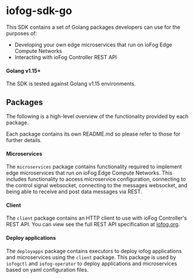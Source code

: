 # iofog-sdk-go

This SDK contains a set of Golang packages developers can use for the purposes of:
* Developing your own edge microservices that run on ioFog Edge Compute Networks
* Interacting with ioFog Controller REST API

#### Golang v1.15+

The SDK is tested against Golang v1.15 environments.

## Packages

The following is a high-level overview of the functionality provided by each package.

Each package contains its own README.md so please refer to those for further details.

#### Microservices

The `microservices` package contains functionality required to implement edge microservices that run on ioFog Edge Compute Networks. This includes functionality to access microservice configuration, connecting to the control signal websocket, connecting to the messages websocket, and being able to receive and post data messages via REST.

#### Client

The `client` package contains an HTTP client to use with ioFog Controller's REST API. You can view see the full REST API specification at [iofog.org](https://iofog.org/docs/1.3.0/controllers/rest-api.html).

#### Deploy applications

The `deployapps` package contains executors to deploy iofog applications and microservices using the `client` package.
This package is used by `iofogctl` and `iofog-operator` to deploy applications and microservices based on yaml configuration files.